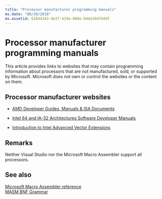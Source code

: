 ```yaml
---
title: "Processor manufacturer programming manuals"
ms.date: "08/30/2018"
ms.assetid: 61844163-de2f-419a-808e-04de39dfdddf
---
```

# Processor manufacturer programming manuals

This article provides links to websites that may contain programming information about processors that are not manufactured, sold, or supported by Microsoft. Microsoft does not own or control the websites or the content on them.

## Processor manufacturer websites

- [AMD Developer Guides, Manuals & ISA Documents](https://developer.amd.com/resources/developer-guides-manuals/)

- [Intel 64 and IA-32 Architectures Software Developer Manuals](https://software.intel.com/articles/intel-sdm)

- [Introduction to Intel Advanced Vector Extensions](https://software.intel.com/articles/introduction-to-intel-advanced-vector-extensions)

## Remarks

Neither Visual Studio nor the Microsoft Macro Assembler support all processors.

## See also

[Microsoft Macro Assembler reference](../../assembler/masm/microsoft-macro-assembler-reference.md)<br/>
[MASM BNF Grammar](masm-bnf-grammar.md)
